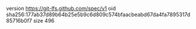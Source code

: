 version https://git-lfs.github.com/spec/v1
oid sha256:177ab37d89b64b25e5b9c6d809c574bfaacbeabd67da4fa7895317d85716b0f7
size 496

